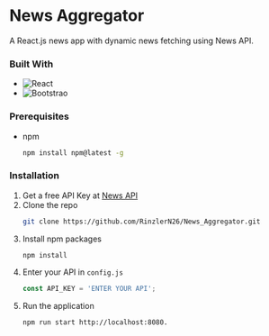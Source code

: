 # News Aggregator

A React.js news app with dynamic news fetching using News API. 

### Built With

* ![React]((https://img.shields.io/badge/React-61DAFB?logo=react&logoColor=000000))
* ![Bootstrao](https://img.shields.io/badge/Bootstrap-7952B3?style=for-the-badge&logo=bootstrap&logoColor=000000)

### Prerequisites

* npm
  ```sh
  npm install npm@latest -g
  ```

### Installation

1. Get a free API Key at [News API](https://newsapi.org/)
2. Clone the repo
   ```sh
   git clone https://github.com/RinzlerN26/News_Aggregator.git
   ```
3. Install npm packages
   ```sh
   npm install
   ```
4. Enter your API in `config.js`
   ```js
   const API_KEY = 'ENTER YOUR API';
   ```
5. Run the application
    ```sh
   npm run start http://localhost:8080.
   ```  





















